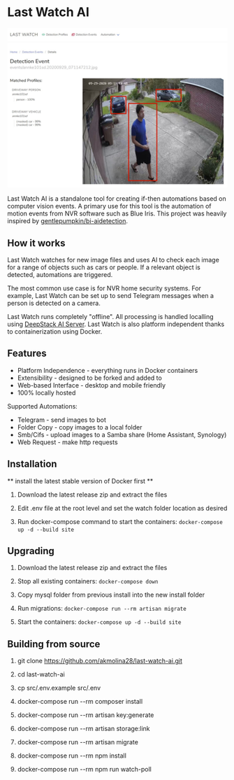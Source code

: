 # Last Watch AI

![preview1](previews/detection-event2.JPG)

Last Watch AI is a standalone tool for creating if-then automations based on computer vision events. A primary use for this tool is the automation of motion events from NVR software such as Blue Iris. This project was heavily inspired by [gentlepumpkin/bi-aidetection](https://github.com/gentlepumpkin/bi-aidetection).

## How it works

Last Watch watches for new image files and uses AI to check each image for a range of objects such as cars or people. If a relevant object is detected, automations are triggered.

The most common use case is for NVR home security systems. For example, Last Watch can be set up to send Telegram messages when a person is detected on a camera.

Last Watch runs completely "offline". All processing is handled localling using [DeepStack AI Server](https://deepstack.cc/). Last Watch is also platform independent thanks to containerization using Docker.

## Features

* Platform Independence - everything runs in Docker containers
* Extensibility - designed to be forked and added to
* Web-based Interface - desktop and mobile friendly
* 100% locally hosted

Supported Automations:

* Telegram - send images to bot
* Folder Copy - copy images to a local folder
* Smb/Cifs - upload images to a Samba share (Home Assistant, Synology)
* Web Request - make http requests

## Installation

** install the latest stable version of Docker first **

1. Download the latest release zip and extract the files

2. Edit .env file at the root level and set the watch folder location as desired

3. Run docker-compose command to start the containers: `docker-compose up -d --build site`

## Upgrading

1. Download the latest release zip and extract the files

2. Stop all existing containers: `docker-compose down`

3. Copy mysql folder from previous install into the new install folder

4. Run migrations: `docker-compose run --rm artisan migrate`

5. Start the containers: `docker-compose up -d --build site`

## Building from source

1. git clone https://github.com/akmolina28/last-watch-ai.git

2. cd last-watch-ai

3. cp src/.env.example src/.env

4. docker-compose run --rm composer install

5. docker-compose run --rm artisan key:generate

7. docker-compose run --rm artisan storage:link

8. docker-compose run --rm artisan migrate

9. docker-compose run --rm npm install

11. docker-compose run --rm npm run watch-poll
